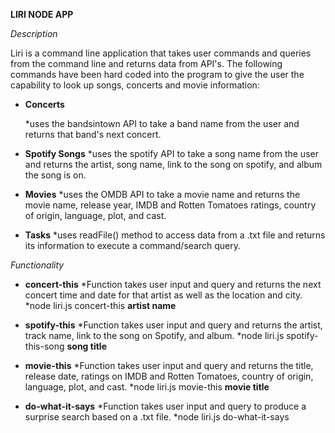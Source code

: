 **LIRI NODE APP**

*Description*

Liri is a command line application that takes user commands and queries from the command line and returns data from API's. The following commands have been hard coded into the program to give the user the capability to look up songs, concerts and movie information:

* **Concerts**

    *uses the bandsintown API to take a band name from the user and returns that band's next concert.

* **Spotify Songs**
    *uses the spotify API to take a song name from the user and returns the artist, song name, link to the song on spotify, and album the song is on.

* **Movies**
    *uses the OMDB API to take a movie name and returns the movie name, release year, IMDB and Rotten Tomatoes ratings, country of origin, language, plot, and cast.

* **Tasks**
    *uses readFile() method to access data from a .txt file and returns its information to execute a command/search query.

*Functionality*

* **concert-this**
    *Function takes user input and query and returns the next concert time and date for that artist as well as the location and city.
        *node liri.js concert-this **artist name**

* **spotify-this**
    *Function takes user input and query and returns the artist, track name, link to the song on Spotify, and album.
        *node liri.js spotify-this-song **song title**

* **movie-this**
    *Function takes user input and query and returns the title, release date, ratings on IMDB and Rotten Tomatoes, country of origin, language, plot, and cast.
        *node liri.js movie-this **movie title**

* **do-what-it-says**
    *Function takes user input and query to produce a surprise search based on a .txt file.
        *node liri.js do-what-it-says




